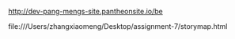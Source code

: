 http://dev-pang-mengs-site.pantheonsite.io/be

file:///Users/zhangxiaomeng/Desktop/assignment-7/storymap.html


